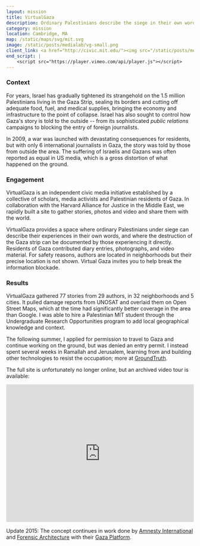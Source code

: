 ```yaml
---
layout: mission
title: VirtualGaza
description: Ordinary Palestinians describe the siege in their own words
category: mission
location: Cambridge, MA
map: /static/maps/svg/mit.svg
image: /static/posts/medialab/vg-small.png
client_link: <a href="http://civic.mit.edu/"><img src="/static/posts/medialab/civic-logo-bg.png" alt="MIT Center for Civic Media"></a>
end_script: |
    <script src="https://player.vimeo.com/api/player.js"></script>
---
```


### Context ###

For years, Israel has gradually tightened its strangehold on the 1.5 million Palestinians living in the Gaza Strip, sealing its borders and cutting off adequate food, fuel, and medical supplies, bringing the economy and infrastructure to the point of collapse. Israel has also sought to control how Gaza's story is told to the outside -- from its sophisticated *public relations* campaigns to blocking the entry of foreign journalists.

In 2009, a war was launched with devastating consequences for residents, but with only 6 international journalists in Gaza, the story was told by those from outside the area. The suffering of Israelis and Gazans was often reported as equal in US media, which is a gross distortion of what happened on the ground.

### Engagement ###

VirtualGaza is an independent civic media initiative established by a collective of scholars, media activists and Palestinian residents of Gaza. In collaboration with the Harvard Alliance for Justice in the Middle East, we rapidly built a site to gather stories, photos and video and share them with the world.

VirtualGaza provides a space where ordinary Palestinians under siege can describe their experiences in their own words, and where the destruction of the Gaza strip can be documented by those experiencing it directly. Residents of Gaza contributed diary entries, photographs, and video material. For safety reasons, authors are located in neighborhoods but their precise location is not shown. Virtual Gaza invites you to help break the information blockade.

### Results ###

VirtualGaza gathered 77 stories from 29 authors, in 32 neighborhoods and 5 cities. It pulled damage reports from UNOSAT and overlaid them on Open Street Maps, which at the time had significantly better coverage in the area than Google. I was able to hire a Palestinian MIT student through the Undergraduate Research Opportunities program to add local geographical knowledge and context.

The following summer, I applied for permission to travel to Gaza and continue working on the ground, but was denied an entry permit. I instead spent several weeks in Ramallah and Jerusalem, learning from and building other technologies to resist the occupation; more at [GroundTruth](/mission/groundtruth/).

The full site is unfortunately no longer online, but an archived video tour is available:
<div class="videoWrapper two-third">
<div style="padding:73.25% 0 0 0;position:relative;"><iframe src="https://player.vimeo.com/video/918444333?badge=0&amp;autopause=0&amp;player_id=0&amp;app_id=58479" frameborder="0" allow="autoplay; fullscreen; picture-in-picture" style="position:absolute;top:0;left:0;width:100%;height:100%;" title="VirtualGaza Tour"></iframe></div>
</div>

Update 2015: The concept continues in work done by [Amnesty International](http://www.forensic-architecture.org) and [Forensic Architecture](http://www.forensic-architecture.org) with their [Gaza Platform](http://gazaplatform.amnesty.org).